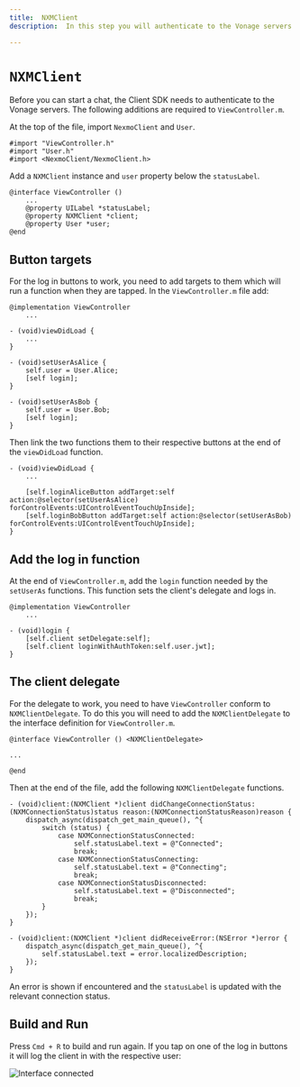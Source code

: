 ```yaml
---
title:  NXMClient
description:  In this step you will authenticate to the Vonage servers.

---
```


`NXMClient`
===========

Before you can start a chat, the Client SDK needs to authenticate to the Vonage servers. The following additions are required to `ViewController.m`.

At the top of the file, import `NexmoClient` and `User`.

```objective_c
#import "ViewController.h"
#import "User.h"
#import <NexmoClient/NexmoClient.h>
```

Add a `NXMClient` instance and `user` property below the `statusLabel`.

```objective_c
@interface ViewController ()
    ...
    @property UILabel *statusLabel;
    @property NXMClient *client;
    @property User *user;
@end
```

Button targets
--------------

For the log in buttons to work, you need to add targets to them which will run a function when they are tapped. In the `ViewController.m` file add:

```objective_c
@implementation ViewController
    ...

- (void)viewDidLoad {
    ...
}

- (void)setUserAsAlice {
    self.user = User.Alice;
    [self login];
}

- (void)setUserAsBob {
    self.user = User.Bob;
    [self login];
}
```

Then link the two functions them to their respective buttons at the end of the `viewDidLoad` function.

```objective_c
- (void)viewDidLoad {
    ...

    [self.loginAliceButton addTarget:self action:@selector(setUserAsAlice) forControlEvents:UIControlEventTouchUpInside];
    [self.loginBobButton addTarget:self action:@selector(setUserAsBob) forControlEvents:UIControlEventTouchUpInside];
}
```

Add the log in function
-----------------------

At the end of `ViewController.m`, add the `login` function needed by the `setUserAs` functions. This function sets the client's delegate and logs in.

```objective_c
@implementation ViewController
    ...

- (void)login {
    [self.client setDelegate:self];
    [self.client loginWithAuthToken:self.user.jwt];
}
```

The client delegate
-------------------

For the delegate to work, you need to have `ViewController` conform to `NXMClientDelegate`. To do this you will need to add the `NXMClientDelegate` to the interface definition for `ViewController.m`.

```objective_c
@interface ViewController () <NXMClientDelegate>

...

@end
```

Then at the end of the file, add the following `NXMClientDelegate` functions.

```objective_c
- (void)client:(NXMClient *)client didChangeConnectionStatus:(NXMConnectionStatus)status reason:(NXMConnectionStatusReason)reason {
    dispatch_async(dispatch_get_main_queue(), ^{
        switch (status) {
            case NXMConnectionStatusConnected:
                self.statusLabel.text = @"Connected";
                break;
            case NXMConnectionStatusConnecting:
                self.statusLabel.text = @"Connecting";
                break;
            case NXMConnectionStatusDisconnected:
                self.statusLabel.text = @"Disconnected";
                break;
        }
    });
}

- (void)client:(NXMClient *)client didReceiveError:(NSError *)error {
    dispatch_async(dispatch_get_main_queue(), ^{
        self.statusLabel.text = error.localizedDescription;
    });
}
```

An error is shown if encountered and the `statusLabel` is updated with the relevant connection status.

Build and Run
-------------

Press `Cmd + R` to build and run again. If you tap on one of the log in buttons it will log the client in with the respective user:

![Interface connected](/images/client-sdk/ios-in-app-voice/client.png)

